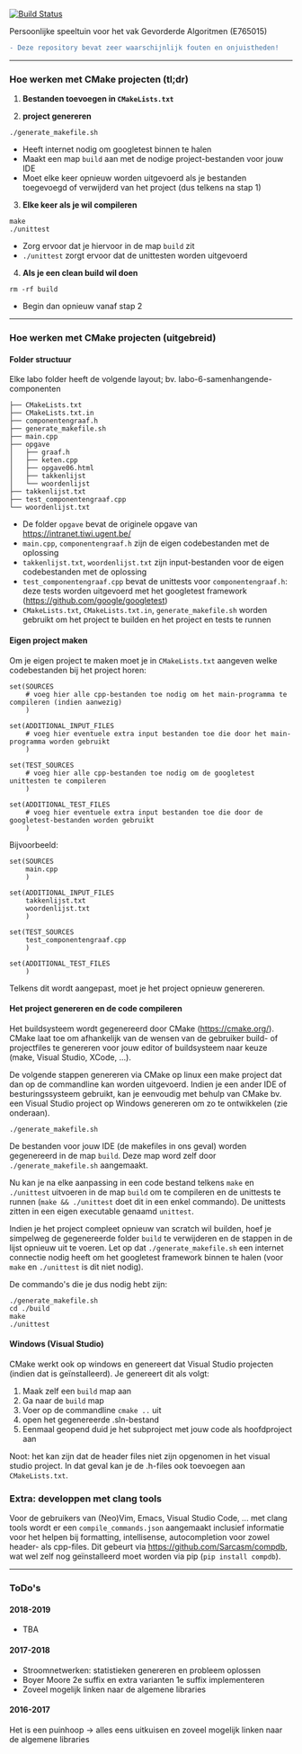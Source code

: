 [![Build Status](https://travis-ci.org/MartenBE/gevorderde-algoritmen.svg?branch=master)](https://travis-ci.org/MartenBE/gevorderde-algoritmen)


Persoonlijke speeltuin voor het vak Gevorderde Algoritmen (E765015)

```diff
- Deze repository bevat zeer waarschijnlijk fouten en onjuistheden!
```

-----

### Hoe werken met CMake projecten (tl;dr)

1. **Bestanden toevoegen in `CMakeLists.txt`**

2. **project genereren**

```
./generate_makefile.sh 
```
  - Heeft internet nodig om googletest binnen te halen
  - Maakt een map `build` aan met de nodige project-bestanden voor jouw IDE
  - Moet elke keer opnieuw worden uitgevoerd als je bestanden toegevoegd of verwijderd van het project (dus telkens na stap 1)

3. **Elke keer als je wil compileren**

```
make
./unittest
``` 

  - Zorg ervoor dat je hiervoor in de map `build` zit
  - `./unittest` zorgt ervoor dat de unittesten worden uitgevoerd
  
4. **Als je een clean build wil doen**

```
rm -rf build
```

- Begin dan opnieuw vanaf stap 2

-----

### Hoe werken met CMake projecten (uitgebreid)

#### Folder structuur

Elke labo folder heeft de volgende layout; bv. labo-6-samenhangende-componenten

```
├── CMakeLists.txt
├── CMakeLists.txt.in
├── componentengraaf.h
├── generate_makefile.sh
├── main.cpp
├── opgave
│   ├── graaf.h
│   ├── keten.cpp
│   ├── opgave06.html
│   ├── takkenlijst
│   └── woordenlijst
├── takkenlijst.txt
├── test_componentengraaf.cpp
└── woordenlijst.txt
```

- De folder `opgave` bevat de originele opgave van https://intranet.tiwi.ugent.be/
- `main.cpp`, `componentengraaf.h` zijn de eigen codebestanden met de oplossing
- `takkenlijst.txt`, `woordenlijst.txt` zijn input-bestanden voor de eigen codebestanden met de oplossing
- `test_componentengraaf.cpp` bevat de unittests voor `componentengraaf.h`: deze tests worden uitgevoerd met het googletest framework (https://github.com/google/googletest)
- `CMakeLists.txt`, `CMakeLists.txt.in`, `generate_makefile.sh` worden gebruikt om het project te builden en het project en tests te runnen

#### Eigen project maken

Om je eigen project te maken moet je in `CMakeLists.txt` aangeven welke codebestanden bij het project horen:

```
set(SOURCES
    # voeg hier alle cpp-bestanden toe nodig om het main-programma te compileren (indien aanwezig)
    )

set(ADDITIONAL_INPUT_FILES
    # voeg hier eventuele extra input bestanden toe die door het main-programma worden gebruikt
    )

set(TEST_SOURCES
    # voeg hier alle cpp-bestanden toe nodig om de googletest unittesten te compileren
    )

set(ADDITIONAL_TEST_FILES
    # voeg hier eventuele extra input bestanden toe die door de googletest-bestanden worden gebruikt
    )
```

Bijvoorbeeld:

```
set(SOURCES
    main.cpp
    )

set(ADDITIONAL_INPUT_FILES
    takkenlijst.txt
    woordenlijst.txt
    )

set(TEST_SOURCES
    test_componentengraaf.cpp
    )

set(ADDITIONAL_TEST_FILES
    )
```

Telkens dit wordt aangepast, moet je het project opnieuw genereren.

#### Het project genereren en de code compileren

Het buildsysteem wordt gegenereerd door CMake (https://cmake.org/). CMake laat toe om afhankelijk van de wensen van de gebruiker build- of projectfiles te genereren voor jouw editor of buildsysteem naar keuze (make, Visual Studio, XCode, ...).

De volgende stappen genereren via CMake op linux een make project dat dan op de commandline kan worden uitgevoerd. Indien je een ander IDE of besturingssysteem gebruikt, kan je eenvoudig met behulp van CMake bv. een Visual Studio project op Windows genereren om zo te ontwikkelen (zie onderaan). 

```
./generate_makefile.sh
```

De bestanden voor jouw IDE (de makefiles in ons geval) worden gegenereerd in de map `build`. Deze map word zelf door `./generate_makefile.sh` aangemaakt.

Nu kan je na elke aanpassing in een code bestand telkens `make` en `./unittest` uitvoeren in de map `build` om te compileren en de unittests te runnen (`make && ./unittest` doet dit in een enkel commando). De unittests zitten in een eigen executable genaamd `unittest`.

Indien je het project compleet opnieuw van scratch wil builden, hoef je simpelweg de gegenereerde folder `build` te verwijderen en de stappen in de lijst opnieuw uit te voeren. Let op dat `./generate_makefile.sh` een internet connectie nodig heeft om het googletest framework binnen te halen (voor `make` en `./unittest` is dit niet nodig).

De commando's die je dus nodig hebt zijn:

```
./generate_makefile.sh 
cd ./build
make
./unittest
``` 

#### Windows (Visual Studio)

CMake werkt ook op windows en genereert dat Visual Studio projecten (indien dat is geïnstalleerd). Je genereert dit als volgt:

1. Maak zelf een `build` map aan
2. Ga naar de `build` map
3. Voer op de commandline `cmake ..` uit
4. open het gegenereerde .sln-bestand
5. Eenmaal geopend duid je het subproject met jouw code als hoofdproject aan

Noot: het kan zijn dat de header files niet zijn opgenomen in het visual studio project. In dat geval kan je de .h-files ook toevoegen aan `CMakeLists.txt`.

### Extra: developpen met clang tools

Voor de gebruikers van (Neo)Vim, Emacs, Visual Studio Code, ... met clang tools wordt er een `compile_commands.json` aangemaakt inclusief informatie voor het helpen bij formatting, intellisense, autocompletion voor zowel header- als cpp-files. Dit gebeurt via https://github.com/Sarcasm/compdb, wat wel zelf nog geïnstalleerd moet worden via pip (`pip install compdb`).

-----

### ToDo's

#### 2018-2019

- TBA

#### 2017-2018

- Stroomnetwerken: statistieken genereren en probleem oplossen
- Boyer Moore 2e suffix en extra varianten 1e suffix implementeren
- Zoveel mogelijk linken naar de algemene libraries

#### 2016-2017

Het is een puinhoop -> alles eens uitkuisen en zoveel mogelijk linken naar de algemene libraries
